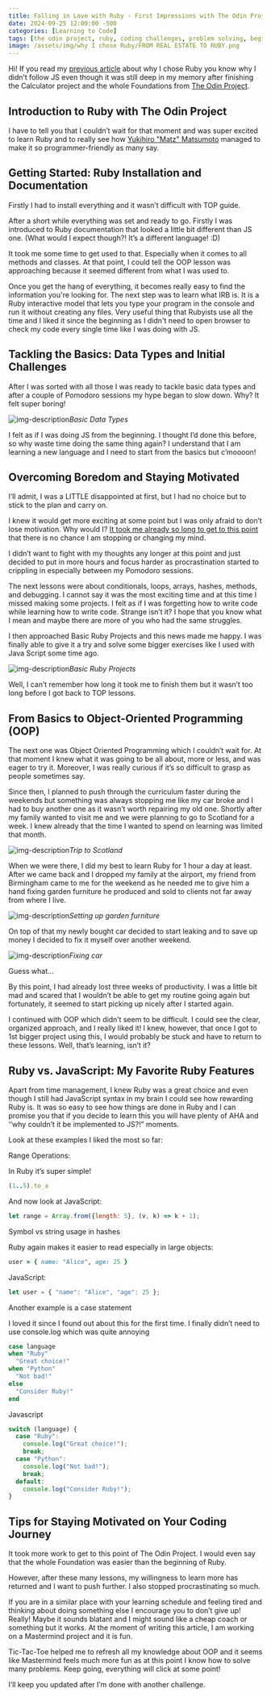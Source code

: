 ```yaml
---
title: Falling in Love with Ruby - First Impressions with The Odin Project
date: 2024-09-25 12:00:00 -500
categories: [Learning to Code]
tags: [the odin project, ruby, coding challenges, problem solving, beginner programmer, coding motivation]     # TAG names should always be lowercase
image: /assets/img/why I chose Ruby/FROM REAL ESTATE TO RUBY.png
---
```


Hi! If you read my [previous article](https://codebyblazej.com/posts/from-real-estate-to-ruby/) about why I chose Ruby you know why I didn’t follow JS even though it was still deep in my memory after finishing the Calculator project and the whole Foundations from [The Odin Project](https://www.theodinproject.com/dashboard).

## Introduction to Ruby with The Odin Project

I have to tell you that I couldn’t wait for that moment and was super excited to learn Ruby and to really see how [Yukihiro "Matz" Matsumoto](https://en.wikipedia.org/wiki/Yukihiro_Matsumoto) managed to make it so programmer-friendly as many say.

## Getting Started: Ruby Installation and Documentation

Firstly I had to install everything and it wasn’t difficult with TOP guide. 

After a short while everything was set and ready to go. Firstly I was introduced to Ruby documentation that looked a little bit different than JS one. (What would I expect though?! It’s a different language! :D) 

It took me some time to get used to that. Especially when it comes to all methods and classes. At that point, I could tell the OOP lesson was approaching because it seemed different from what I was used to.

Once you get the hang of everything, it becomes really easy to find the information you're looking for. The next step was to learn what IRB is. It is a Ruby interactive model that lets you type your program in the console and run it without creating any files. Very useful thing that Rubyists use all the time and I liked it since the beginning as I didn't need to open browser to check my code every single time like I was doing with JS.

## Tackling the Basics: Data Types and Initial Challenges

After I was sorted with all those I was ready to tackle basic data types and after a couple of Pomodoro sessions my hype began to slow down. Why? It felt super boring!

![img-description](/assets/img/falling%20in%20love%20with%20ruby/basic%20data%20types.png)_Basic Data Types_

I felt as if I was doing JS from the beginning. I thought I’d done this before, so why waste time doing the same thing again? I understand that I am learning a new language and I need to start from the basics but c’moooon! 

## Overcoming Boredom and Staying Motivated

I’ll admit, I was a LITTLE disappointed at first, but I had no choice but to stick to the plan and carry on.

I knew it would get more exciting at some point but I was only afraid to don’t lose motivation. Why would I? [It took me already so long to get to this point](https://codebyblazej.com/posts/the-odin-project-experience/) that there is no chance I am stopping or changing my mind. 

I didn’t want to fight with my thoughts any longer at this point and just decided to put in more hours and focus harder as procrastination started to crippling in especially between my Pomodoro sessions.

The next lessons were about conditionals, loops, arrays, hashes, methods, and debugging. I cannot say it was the most exciting time and at this time I missed making some projects. I felt as if I was forgetting how to write code while learning how to write code. Strange isn’t it? I hope that you know what I mean and maybe there are more of you who had the same struggles. 

I then approached Basic Ruby Projects and this news made me happy. I was finally able to give it a try and solve some bigger exercises like I used with Java Script some time ago. 

![img-description](/assets/img/falling%20in%20love%20with%20ruby/basic%20ruby%20projects.png)_Basic Ruby Projects_

Well, I can’t remember how long it took me to finish them but it wasn’t too long before I got back to TOP lessons. 

## From Basics to Object-Oriented Programming (OOP)

The next one was Object Oriented Programming which I couldn’t wait for. At that moment I knew what it was going to be all about, more or less, and was eager to try it. Moreover, I was really curious if it’s so difficult to grasp as people sometimes say. 

Since then, I planned to push through the curriculum faster during the weekends but something was always stopping me like my car broke and I had to buy another one as it wasn’t worth repairing my old one. Shortly after my family wanted to visit me and we were planning to go to Scotland for a week. I knew already that the time I wanted to spend on learning was limited that month. 

![img-description](/assets/img/falling%20in%20love%20with%20ruby/trip%20to%20scotland.png)_Trip to Scotland_

When we were there, I did my best to learn Ruby for 1 hour a day at least. After we came back and I dropped my family at the airport, my friend from Birmingham came to me for the weekend as he needed me to give him a hand fixing garden furniture he produced and sold to clients not far away from where I live. 

![img-description](/assets/img/falling%20in%20love%20with%20ruby/helping%20friend.png)_Setting up garden furniture_

On top of that my newly bought car decided to start leaking and to save up money I decided to fix it myself over another weekend. 

![img-description](/assets/img/falling%20in%20love%20with%20ruby/fixing%20car.png)_Fixing car_

Guess what…

By this point, I had already lost three weeks of productivity. I was a little bit mad and scared that I wouldn’t be able to get my routine going again but fortunately, it seemed to start picking up nicely after I started again.

I continued with OOP which didn’t seem to be difficult. I could see the clear, organized approach, and I really liked it! I knew, however, that once I got to 1st bigger project using this, I would probably be stuck and have to return to these lessons. Well, that’s learning, isn’t it?

## Ruby vs. JavaScript: My Favorite Ruby Features

Apart from time management, I knew Ruby was a great choice and even though I still had JavaScript syntax in my brain I could see how rewarding Ruby is. It was so easy to see how things are done in Ruby and I can promise you that if you decide to learn this you will have plenty of AHA and ‘’why couldn’t it be implemented to JS?!” moments. 

Look at these examples I liked the most so far:

Range Operations:

In Ruby it’s super simple! 

```ruby
(1..5).to_a
```

And now look at JavaScript:

```javascript
let range = Array.from({length: 5}, (v, k) => k + 1);
```

Symbol vs string usage in hashes

Ruby again makes it easier to read especially in large objects:

```ruby
user = { name: "Alice", age: 25 }
```

JavaScript:

```javascript
let user = { "name": "Alice", "age": 25 };
```

Another example is a case statement

I loved it since I found out about this for the first time. I finally didn’t need to use console.log which was quite annoying 

```ruby
case language
when "Ruby"
  "Great choice!"
when "Python"
  "Not bad!"
else
  "Consider Ruby!"
end
```

Javascript

```javascript
switch (language) {
  case "Ruby":
    console.log("Great choice!");
    break;
  case "Python":
    console.log("Not bad!");
    break;
  default:
    console.log("Consider Ruby!");
}
```

## Tips for Staying Motivated on Your Coding Journey

It took more work to get to this point of The Odin Project. I would even say that the whole Foundation was easier than the beginning of Ruby. 

However, after these many lessons, my willingness to learn more has returned and I want to push further. I also stopped procrastinating so much. 

If you are in a similar place with your learning schedule and feeling tired and thinking about doing something else I encourage you to don’t give up! Really! Maybe it sounds blatant and I might sound like a cheap coach or something but it works. At the moment of writing this article, I am working on a Mastermind project and it is fun. 

Tic-Tac-Toe helped me to refresh all my knowledge about OOP and it seems like Mastermind feels much more fun as at this point I know how to solve many problems. Keep going, everything will click at some point!

I’ll keep you updated after I’m done with another challenge. 
